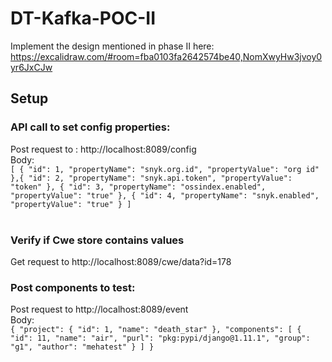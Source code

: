 # DT-Kafka-POC-II
Implement the design mentioned in phase II here: https://excalidraw.com/#room=fba0103fa2642574be40,NomXwyHw3jvoy0yr6JxCJw

## Setup
### API call to set config properties:
Post request to : http://localhost:8089/config <br/>
Body:<br/>
`[
{
"id": 1,
"propertyName": "snyk.org.id",
"propertyValue": "org id"
},{
"id": 2,
"propertyName": "snyk.api.token",
"propertyValue": "token"
},
{
"id": 3,
"propertyName": "ossindex.enabled",
"propertyValue": "true"
},
{
"id": 4,
"propertyName": "snyk.enabled",
"propertyValue": "true"
}
]`<br/> <br/>
### Verify if Cwe store contains values
Get request to http://localhost:8089/cwe/data?id=178

### Post components to test:
Post request to http://localhost:8089/event <br/>
Body: <br/>
`{
"project": {
"id": 1,
"name": "death_star"
},
"components": [
{
"id": 11,
"name": "air",
"purl": "pkg:pypi/django@1.11.1",
"group": "g1",
"author": "mehatest"
}
]
}`